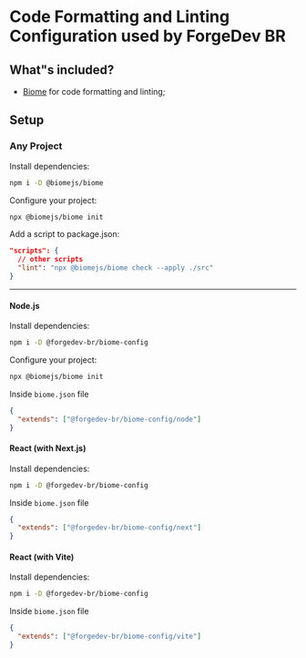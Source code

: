 # Code Formatting and Linting Configuration used by ForgeDev BR

## What"s included?

- [Biome](https://biomejs.dev/) for code formatting and linting;

## Setup

### Any Project

Install dependencies:
```bash
npm i -D @biomejs/biome
```

Configure your project:
```bash
npx @biomejs/biome init
```

Add a script to package.json:
```json
"scripts": {
  // other scripts
  "lint": "npx @biomejs/biome check --apply ./src"
}
```

---

#### Node.js

Install dependencies:
```bash
npm i -D @forgedev-br/biome-config
```

Configure your project:
```bash
npx @biomejs/biome init
```

Inside `biome.json` file
```json
{
  "extends": ["@forgedev-br/biome-config/node"]
}
```

#### React (with Next.js)

Install dependencies:
```bash
npm i -D @forgedev-br/biome-config
```

Inside `biome.json` file
```json
{
  "extends": ["@forgedev-br/biome-config/next"]
}
```

#### React (with Vite)

Install dependencies:
```bash
npm i -D @forgedev-br/biome-config
```

Inside `biome.json` file
```json
{
  "extends": ["@forgedev-br/biome-config/vite"]
}
```
